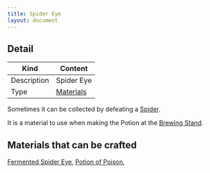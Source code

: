 ```yaml
---
title: Spider Eye
layout: document
---
```

## Detail

|Kind|Content|
|---|---|
|Description|Spider Eye|
|Type|[Materials](Materials)|

Sometimes it can be collected by defeating a [Spider](Spider).

It is a material to use when making the Potion at the [Brewing Stand](Brewing_Stand).

## Materials that can be crafted

[Fermented Spider Eye](Fermented_Spider_Eye),
[Potion of Poison](Potion_of_Poison),
